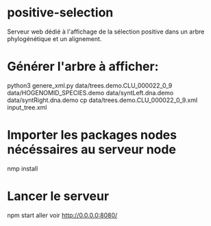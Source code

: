# positive-selection
Serveur web dédié à l'affichage de la sélection positive dans un arbre phylogénétique et un alignement.

# Générer l'arbre à afficher:
python3 genere_xml.py  data/trees.demo.CLU_000022_0_9  data/HOGENOMID_SPECIES.demo  data/syntLeft.dna.demo  data/syntRight.dna.demo
cp data/trees.demo.CLU_000022_0_9.xml input_tree.xml  

# Importer les packages nodes nécéssaires au serveur node
nmp install

# Lancer le serveur
npm start
aller voir http://0.0.0.0:8080/
